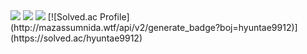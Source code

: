 <img src="https://img.shields.io/badge/Python-3776AB?style=flat&logo=Python&logoColor=white" />
<img src="https://github-readme-stats.vercel.app/api?username=ryongseong&show_icons=true&theme=midnight-purple">
<img src="https://github-readme-stats.vercel.app/api/top-langs/?username=ryongseong&layout=compact&theme=midnight-purple">
[![Solved.ac Profile](http://mazassumnida.wtf/api/v2/generate_badge?boj=hyuntae9912)](https://solved.ac/hyuntae9912)
